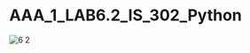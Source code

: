 # AAA_1_LAB6.2_IS_302_Python


![6 2](https://user-images.githubusercontent.com/75249457/209158660-da18f693-dd3d-45f4-a609-3120f505e6a4.PNG)
